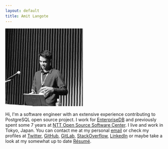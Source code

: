 ```yaml
---
layout: default
title: Amit Langote
---
```

<img src="files/me.jpg" alt="hi" float="right"/>
<p>Hi, I'm a software engineer with an extensive experience contributing to PostgreSQL open source project. I work for <a href="https://www.enterprisedb.com/">EnterpriseDB</a> and previously spent some 7 years at <a href="https://www.sic.ecl.ntt.co.jp/e/oss/">NTT Open Source Software Center</a>.  I live and work in Tokyo, Japan.  You can contact me at my personal <a href="mailto:amitlangote09@gmail.com">email</a> or check my profiles at <a href="https://twitter.com/amitlan">Twitter</a>, <a href="https://github.com/amitlan">GitHub</a>, <a href="https://gitlab.com/amitlan">GitLab</a>, <a href="https://stackoverflow.com/users/683402">StackOverflow</a>, <a href="https://linkedin.com/in/amitlan">LinkedIn</a> or maybe take a look at my somewhat up to date <a href="https://s3-ap-northeast-1.amazonaws.com/amitlan.com/files/resume.pdf">Résumé</a>.

